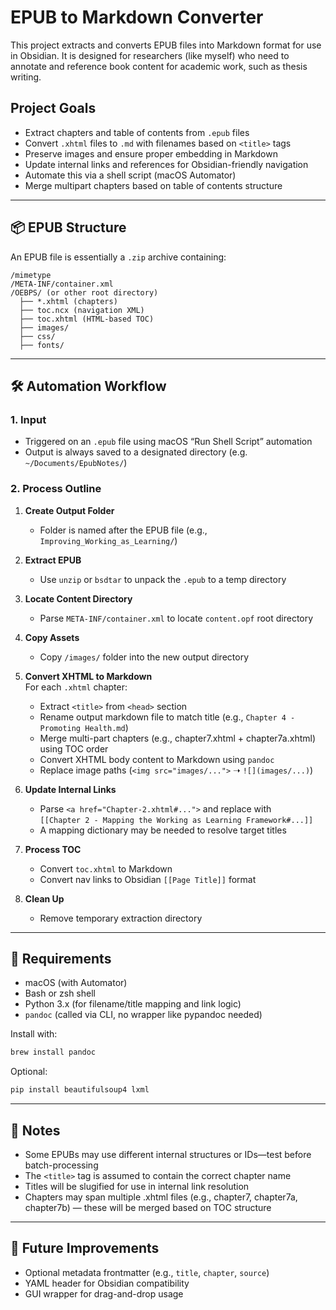 # EPUB to Markdown Converter

This project extracts and converts EPUB files into Markdown format for use in Obsidian. It is designed for researchers (like myself) who need to annotate and reference book content for academic work, such as thesis writing.

## Project Goals

- Extract chapters and table of contents from `.epub` files
- Convert `.xhtml` files to `.md` with filenames based on `<title>` tags
- Preserve images and ensure proper embedding in Markdown
- Update internal links and references for Obsidian-friendly navigation
- Automate this via a shell script (macOS Automator)
- Merge multipart chapters based on table of contents structure

---

## 📦 EPUB Structure

An EPUB file is essentially a `.zip` archive containing:

```
/mimetype
/META-INF/container.xml
/OEBPS/ (or other root directory)
  ├── *.xhtml (chapters)
  ├── toc.ncx (navigation XML)
  ├── toc.xhtml (HTML-based TOC)
  ├── images/
  ├── css/
  ├── fonts/
```

---

## 🛠️ Automation Workflow

### 1. Input

- Triggered on an `.epub` file using macOS “Run Shell Script” automation
- Output is always saved to a designated directory (e.g. `~/Documents/EpubNotes/`)

### 2. Process Outline

1. **Create Output Folder**  
   - Folder is named after the EPUB file (e.g., `Improving_Working_as_Learning/`)

2. **Extract EPUB**  
   - Use `unzip` or `bsdtar` to unpack the `.epub` to a temp directory

3. **Locate Content Directory**  
   - Parse `META-INF/container.xml` to locate `content.opf` root directory

4. **Copy Assets**  
   - Copy `/images/` folder into the new output directory

5. **Convert XHTML to Markdown**  
   For each `.xhtml` chapter:
   - Extract `<title>` from `<head>` section
   - Rename output markdown file to match title (e.g., `Chapter 4 - Promoting Health.md`)
   - Merge multi-part chapters (e.g., chapter7.xhtml + chapter7a.xhtml) using TOC order
   - Convert XHTML body content to Markdown using `pandoc`
   - Replace image paths (`<img src="images/...">` ➝ `![](images/...)`)

6. **Update Internal Links**  
   - Parse `<a href="Chapter-2.xhtml#...">` and replace with  
     `[[Chapter 2 - Mapping the Working as Learning Framework#...]]`
   - A mapping dictionary may be needed to resolve target titles

7. **Process TOC**  
   - Convert `toc.xhtml` to Markdown
   - Convert nav links to Obsidian `[[Page Title]]` format

8. **Clean Up**
   - Remove temporary extraction directory

---

## 🔧 Requirements

- macOS (with Automator)
- Bash or zsh shell
- Python 3.x (for filename/title mapping and link logic)
- `pandoc` (called via CLI, no wrapper like pypandoc needed)

Install with:
```bash
brew install pandoc
```

Optional:
```bash
pip install beautifulsoup4 lxml
```

---

## 🧠 Notes

- Some EPUBs may use different internal structures or IDs—test before batch-processing
- The `<title>` tag is assumed to contain the correct chapter name
- Titles will be slugified for use in internal link resolution
- Chapters may span multiple .xhtml files (e.g., chapter7, chapter7a, chapter7b) — these will be merged based on TOC structure

---

## 🚀 Future Improvements

- Optional metadata frontmatter (e.g., `title`, `chapter`, `source`)
- YAML header for Obsidian compatibility
- GUI wrapper for drag-and-drop usage
